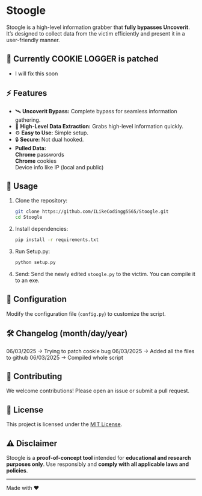 # Stoogle

Stoogle is a high-level information grabber that **fully bypasses Uncoverit**. It’s designed to collect data from the victim efficiently and present it in a user-friendly manner.

## 🚫 Currently COOKIE LOGGER is patched
- I will fix this soon

## ⚡ Features

- 🛰️ **Uncoverit Bypass:** Complete bypass for seamless information gathering.
- 🧰 **High-Level Data Extraction:** Grabs high-level information quickly.
- ⚙️ **Easy to Use:** Simple setup.
- 🔒 **Secure:** Not dual hooked.
- **Pulled Data:**   
  **Chrome** passwords   
  **Chrome** cookies   
  Device info like IP (local and public)


## 🚀 Usage

1. Clone the repository:
    ```bash
    git clone https://github.com/ILikeCodingg5565/Stoogle.git
    cd Stoogle
    ```

2. Install dependencies:
    ```bash
    pip install -r requirements.txt
    ```

3. Run Setup.py:
    ```bash
    python setup.py
    ```
4. Send:
   Send the newly edited ```stoogle.py``` to the victim.
   You can compile it to an exe.
   
## 🔧 Configuration

Modify the configuration file (`config.py`) to customize the script. 

## 🛠️ Changelog  (month/day/year)
06/03/2025 -> Trying to patch cookie bug 
06/03/2025 -> Added all the files to github
06/03/2025 -> Compiled whole script

## 🤝 Contributing

We welcome contributions! Please open an issue or submit a pull request.

## 📄 License

This project is licensed under the [MIT License](LICENSE).

## ⚠️ Disclaimer

Stoogle is a **proof-of-concept tool** intended for **educational and research purposes only**. Use responsibly and **comply with all applicable laws and policies**.

---

Made with ❤️ 
